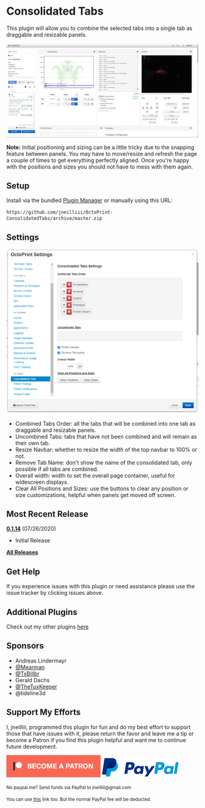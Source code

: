 # Consolidated Tabs

This plugin will allow you to combine the selected tabs into a single tab as draggable and resizable panels.

![screenshot tab](screenshot_tab.png)

**Note:** Initial positioning and sizing can be a little tricky due to the snapping feature between panels. You may have to move/resize and refresh the page a couple of times to get everything perfectly aligned. Once you're happy with the positions and sizes you should not have to mess with them again.

## Setup

Install via the bundled [Plugin Manager](https://docs.octoprint.org/en/master/bundledplugins/pluginmanager.html)
or manually using this URL:

    https://github.com/jneilliii/OctoPrint-ConsolidatedTabs/archive/master.zip

## Settings

![screenshot settings](screenshot_settings.png)

* Combined Tabs Order: all the tabs that will be combined into one tab as draggable and resizable panels.
* Uncombined Tabs: tabs that have not been combined and will remain as their own tab.
* Resize Navbar: whether to resize the width of the top navbar to 100% or not.
* Remove Tab Name: don't show the name of the consolidated tab, only possible if all tabs are combined.
* Overall width: width to set the overall page container, useful for widescreen displays.
* Clear All Positions and Sizes: use the buttons to clear any position or size customizations, helpful when panels get moved off screen.

## Most Recent Release
**[0.1.14](https://github.com/jneilliii/OctoPrint-ConsolidatedTabs/releases/tag/0.0.1)** (07/26/2020)

* Initial Release

**[All Releases](https://github.com/jneilliii/OctoPrint-ConsolidatedTabs/releases)**

## Get Help

If you experience issues with this plugin or need assistance please use the issue tracker by clicking issues above.

## Additional Plugins

Check out my other plugins [here](https://plugins.octoprint.org/by_author/#jneilliii)

## Sponsors
- Andreas Lindermayr
- [@Mearman](https://github.com/Mearman)
- [@TxBillbr](https://github.com/TxBillbr)
- Gerald Dachs
- [@TheTuxKeeper](https://github.com/thetuxkeeper)
- @tideline3d

## Support My Efforts
I, jneilliii, programmed this plugin for fun and do my best effort to support those that have issues with it, please return the favor and leave me a tip or become a Patron if you find this plugin helpful and want me to continue future development.

[![Patreon](patreon-with-text-new.png)](https://www.patreon.com/jneilliii) [![paypal](paypal-with-text.png)](https://paypal.me/jneilliii)

<small>No paypal.me? Send funds via PayPal to jneilliii&#64;gmail&#46;com

You can use [this](https://www.paypal.com/cgi-bin/webscr?cmd=_xclick&business=jneilliii@gmail.com) link too. But the normal PayPal fee will be deducted.
</small>
